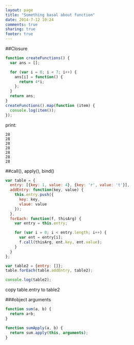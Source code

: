 ```yaml
---
layout: page
title: "Something basal about function"
date: 2014-7-12 10:24
comments: true
sharing: true
footer: true
---
```



##Closure

```javascript
function createFunctions() {
  var ans = [];

  for (var i = 0; i < 7; i++) {
    ans[i] = function() {
      return 4*i;
    };
  }
  return ans;
}
createFunctions().map(function (item) {
  console.log(item());
});
```
print:

    28
    28
    28
    28
    28
    28
    28

##call(), apply(), bind()

```javascript
var table = {
  entry: [{key: 1, value: 4}, {key: 'r', value: 't'}],
  addEntry: function(key, value) {
    this.entry.push({
      key: key,
      vlaue: value
    });
  },
  forEach: function(f, thisArg) {
    var entry = this.entry;

    for (var i = 0; i < entry.length; i++) {
      var ent = entry[i];
      f.call(thisArg, ent.key, ent.value);
    }
  }
};

var table2 = {entry: []};
table.forEach(table.addEntry, table2);

console.log(table2);
```

copy table.entry to table2

###object arguments

```javascript
function sum(a, b) {
  return a+b;
}

function sumApply(a, b) {
  return sum.apply(this, arguments);
}
```